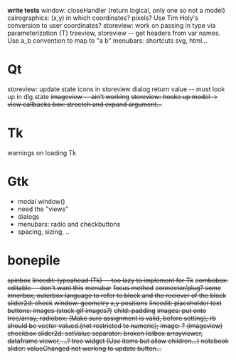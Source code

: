 **write tests**
window: closeHandler (return logical, only one so not a model)
cairographics: (x,y) in which coordinates? pixels? Use Tim Holy's conversion to user coordinates?
storeview: work on passing in type via parameterization {T}
treeview, storeview -- get headers from var names. Use a_b convention to map to "a b"
menubars: shortcuts
svg, html...

# Qt

storeview: update state
icons in storeview
dialog return value -- must look up in dlg.state
<del>imageview -- ain't working</del>
<del>storeview: hooke up model -> view callbacks </del>
<del>box: strectch and expand argument...</del>

# Tk

warnings on loading Tk

# Gtk

* modal window()
* need the "views"
* dialogs
* menubars: radio and checkbuttons
* spacing, sizing, ..

# bonepile
<del>spinbox</del>
<del>lineedit: typeahead (Tk) -- too lazy to implement for Tk</del>
<del>combobox: editable -- don't want this</del>
<del>menubar</del>
<del>focus method</del>
<del>connector/plug? some innerbox, outerbox language to refer to block and the reciever of the block</del>
<del>slider2d:  check</del>
<del>window: geometry x,y positions</del>
<del>lineedit: placeholder text</del>
<del>buttons: images (stock gif images?)</del>
<del>child: padding</del>
<del>images: put onto tree/array, </del>
<del>radiobox: (Make sure assignment is valid, before setting); rb should be vector valued.(not restricted to numeric);<del>
<del>image: ? (imageview)</del>
<del>checkbox</del>
<del>slider2d: setValue</del>
<del>separator: broken</del>
<del>listbox</del>
<del>arrayviewer, dataframe viewer, ...?<del>
<del>tree widget (Use items but allow children...)<del>
<del>notebook</del>
<del>slider: valueChanged not working to update button...</del>
